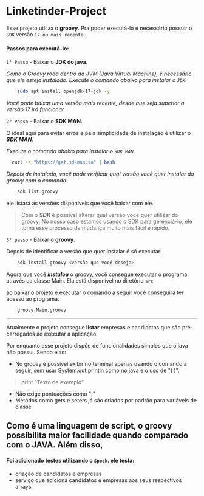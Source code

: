 # Linketinder-Project


Esse projeto utiliza o **groovy**. Pra poder executá-lo é necessário possuir o `SDK` versão `17 ou mais recente`.

#### Passos para executá-lo:

`1° Passo` - Baixar o **JDK do java**.

_Como o Groovy roda dentro da JVM (Java Virtual Machine), é necessário que ele esteja instalado._
_Execute o comando abaixo para instalar o `JDK`_.
```bash
    sudo apt install openjdk-17-jdk -y
```
_Você pode baixar uma versão mais recente, desde que seja superior a versão 17 irá funcionar._

`2° Passo`  - Baixar o **SDK MAN**.

O ideal aqui para evitar erros e pela simplicidade de instalação é utilizar o **_SDK MAN_**.

_Execute o comando abaixo para instalar o `SDK MAN`_.
```bash
  curl -s "https://get.sdkman.io" | bash
```

*Depois de instalado, você pode verificar qual versão você quer instalar do groovy com o comando:*
```bash
    sdk list groovy
```

ele listará as versões disponíveis que você baixar com ele.

>   Com o **_SDK_** é possível alterar qual versão você quer utilizar do groovy. No nosso caso estamos usando o SDK para gerenciá-lo, ele torna esse processo de mudança muito mais fácil e rápido.

`3° passo` - Baixar o **groovy**.

Depois de identificar a versão que quer instalar é só executar:
```bash
    sdk install groovy <versão que você deseja>
```

Agora que você **_instalou_** o groovy, você consegue executar o programa através da classe Main. Ela está disponível no diretório `src`

ao baixar o projeto e executar o comando a seguir você conseguirá ter acesso ao programa.
```bash
    groovy Main.groovy
```

---

Atualmente o projeto consegue **listar** empresas e candidatos que são pré-carregados ao executar a aplicação.

Por enquanto esse projeto dispõe de funcionalidades simples que o java não possui. Sendo elas:
    
  * No groovy é possível exibir no terminal apenas usando o comando a seguir, sem usar System.out.println como no java e o uso de "( )".
> print "Texto de exemplo"
  * Não exige pontuações como ";"
  * Métódos como gets e seters já são criados por padrão para variáveis de classe

Como é uma linguagem de script, o groovy possibilita maior facilidade quando comparado com o JAVA.
Além disso, 
---
#### Foi adicionado testes utilizando o `Spock`. ele testa: 

* criação de candidatos e empresas
* serviço que adiciona candidatos e empresas aos seus respectivos arrays.